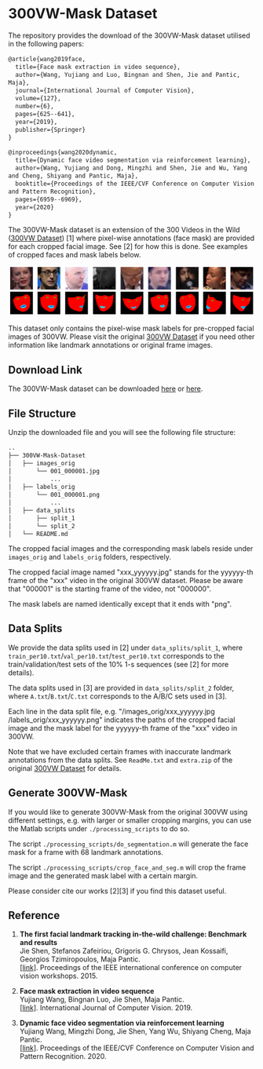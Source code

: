 # 300VW-Mask Dataset

The repository provides the download of the 300VW-Mask dataset utilised in the following papers:
```
@article{wang2019face,
  title={Face mask extraction in video sequence},
  author={Wang, Yujiang and Luo, Bingnan and Shen, Jie and Pantic, Maja},
  journal={International Journal of Computer Vision},
  volume={127},
  number={6},
  pages={625--641},
  year={2019},
  publisher={Springer}
}
```

```
@inproceedings{wang2020dynamic,
  title={Dynamic face video segmentation via reinforcement learning},
  author={Wang, Yujiang and Dong, Mingzhi and Shen, Jie and Wu, Yang and Cheng, Shiyang and Pantic, Maja},
  booktitle={Proceedings of the IEEE/CVF Conference on Computer Vision and Pattern Recognition},
  pages={6959--6969},
  year={2020}
}
```

The 300VW-Mask dataset is an extension of the 300 Videos in the Wild ([300VW Dataset](https://ibug.doc.ic.ac.uk/resources/300-VW/)) [1] where pixel-wise annotations (face mask) are provided for each cropped facial image. See [2] for how this is done. See examples of cropped faces and mask labels below.

![plot](./300VW-Mask_demo.png)

This dataset only contains the pixel-wise mask labels for pre-cropped facial images of 300VW. Please visit the original [300VW Dataset](https://ibug.doc.ic.ac.uk/resources/300-VW/) if you need other information like landmark annotations or original frame images.

## Download Link

The 300VW-Mask dataset can be downloaded [here](https://drive.google.com/file/d/10n-ujDDICGcWnaZOvoNB8an1sOUADRJr/view?usp=sharing)
or [here](https://www.dropbox.com/s/gvwjg6dnqh13npf/300VW-Mask-Dataset.zip?dl=0).

## File Structure
Unzip the downloaded file and you will see the following file structure:
```
..
├── 300VW-Mask-Dataset
│   ├── images_orig
│       └── 001_000001.jpg
│           ...
│   ├── labels_orig
│       └── 001_000001.png
│           ...
│   ├── data_splits
│       ├── split_1
│       └── split_2
│   └── README.md
```

The cropped facial images and the corresponding mask labels reside under `images_orig` and `labels_orig` folders, respectively. 

The cropped facial image named "xxx_yyyyyy.jpg" stands for the yyyyyy-th frame of the "xxx" video in the original 300VW dataset. Please be aware that "000001" is the starting frame of the video, not "000000". 

The mask labels are named identically except that it ends with "png".

## Data Splits

We provide the data splits used in [2] under `data_splits/split_1`, where `train_per10.txt`/`val_per10.txt`/`test_per10.txt` corresponds to the train/validation/test sets of the 10% 1-s sequences (see [2] for more details). 

The data splits used in [3] are provided in `data_splits/split_2` folder, where `A.txt`/`B.txt`/`C.txt` corresponds to the A/B/C sets used in [3].

Each line in the data split file, e.g. "/images_orig/xxx_yyyyyy.jpg /labels_orig/xxx_yyyyyy.png" indicates the paths of the cropped facial image and the mask label for the yyyyyy-th frame of the "xxx" video in 300VW.

Note that we have excluded certain frames with inaccurate landmark annotations from the data splits. See `ReadMe.txt` and `extra.zip` of the original [300VW Dataset](https://ibug.doc.ic.ac.uk/resources/300-VW/) for details.

## Generate 300VW-Mask

If you would like to generate 300VW-Mask from the original 300VW using different settings, e.g. with larger or smaller cropping margins, you can use the Matlab scripts under `./processing_scripts` to do so.

The script `./processing_scripts/do_segmentation.m` will generate the face mask for a frame with 68 landmark annotations.

The script `./processing_scripts/crop_face_and_seg.m` will crop the frame image and the generated mask label with a certain margin.

Please consider cite our works [2][3] if you find this dataset useful.

## Reference

1.  **The first facial landmark tracking in-the-wild challenge: Benchmark and results**<br />
    Jie Shen, Stefanos Zafeiriou, Grigoris G. Chrysos, Jean Kossaifi, Georgios Tzimiropoulos, Maja Pantic. <br />
    [[link]](https://openaccess.thecvf.com/content_iccv_2015_workshops/w25/html/Shen_The_First_Facial_ICCV_2015_paper.html). 
    Proceedings of the IEEE international conference on computer vision workshops. 2015.
    
2. **Face mask extraction in video sequence**<br />
    Yujiang Wang, Bingnan Luo, Jie Shen, Maja Pantic. <br />
    [[link]](https://link.springer.com/article/10.1007/s11263-018-1130-2). 
    International Journal of Computer Vision. 2019.
    
3. **Dynamic face video segmentation via reinforcement learning**<br />
    Yujiang Wang, Mingzhi Dong, Jie Shen, Yang Wu, Shiyang Cheng, Maja Pantic. <br />
    [[link]](https://openaccess.thecvf.com/content_CVPR_2020/html/Wang_Dynamic_Face_Video_Segmentation_via_Reinforcement_Learning_CVPR_2020_paper.html). 
    Proceedings of the IEEE/CVF Conference on Computer Vision and Pattern Recognition. 2020.
